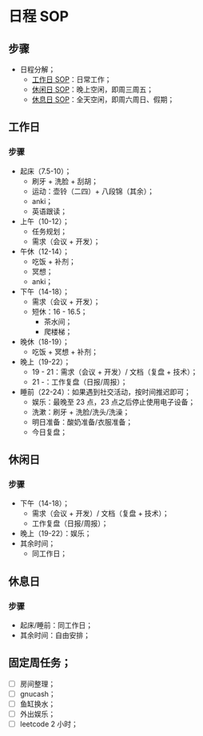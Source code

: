 # 日程 SOP

## 步骤

- 日程分解；
  - [工作日 SOP](#工作日)：日常工作；
  - [休闲日 SOP](#休闲日)：晚上空闲，即周三周五；
  - [休息日 SOP](#休息日)：全天空闲，即周六周日、假期；

## 工作日

### 步骤

- 起床（7.5-10）；
  - 刷牙 + 洗脸 + 刮胡；
  - 运动：壶铃（二四）+ 八段锦（其余）；
  - anki；
  - 英语跟读；
- 上午（10-12）；
  - 任务规划；
  - 需求（会议 + 开发）；
- 午休（12-14）；
  - 吃饭 + 补剂；
  - 冥想；
  - anki；
- 下午（14-18）；
  - 需求（会议 + 开发）；
  - 短休：16 - 16.5；
    - 茶水间；
    - 爬楼梯；
- 晚休（18-19）；
  - 吃饭 + 冥想 + 补剂；
- 晚上（19-22）；
  - 19 - 21：需求（会议 + 开发）/ 文档（复盘 + 技术）；
  - 21 -：工作复盘（日报/周报）；
- 睡前（22-24）：如果遇到社交活动，按时间推迟即可；
  - 娱乐：最晚至 23 点，23 点之后停止使用电子设备；
  - 洗漱：刷牙 + 洗脸/洗头/洗澡；
  - 明日准备：酸奶准备/衣服准备；
  - 今日复盘；

## 休闲日

### 步骤

- 下午（14-18）；
  - 需求（会议 + 开发）/ 文档（复盘 + 技术）；
  - 工作复盘（日报/周报）；
- 晚上（19-22）：娱乐；
- 其余时间；
  - 同工作日；

## 休息日

### 步骤

- 起床/睡前：同工作日；
- 其余时间：自由安排；

## 固定周任务；

- [ ] 房间整理；
- [ ] gnucash；
- [ ] 鱼缸换水；
- [ ] 外出娱乐；
- [ ] leetcode 2 小时；

